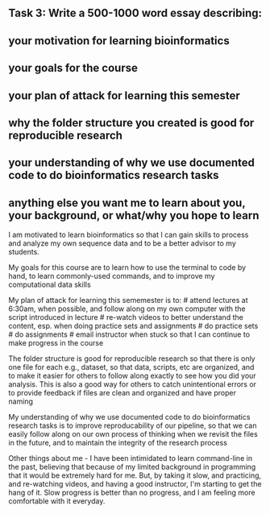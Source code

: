 ## Task 3: Write a 500-1000 word essay describing:

## your motivation for learning bioinformatics
## your goals for the course
## your plan of attack for learning this semester
## why the folder structure you created is good for reproducible research
## your understanding of why we use documented code to do bioinformatics research tasks
## anything else you want me to learn about you, your background, or what/why you hope to learn


I am motivated to learn bioinformatics so that I can gain skills to process and analyze my own sequence data and to be a better advisor to my students. 

My goals for this course are to learn how to use the terminal to code by hand, to learn commonly-used commands, and to improve my computational data skills

My plan of attack for learning this sememester is to:
	# attend lectures at 6:30am, when possible, and follow along on my own computer with the script introduced in lecture
	# re-watch videos to better understand the content, esp. when doing practice sets and assignments
	# do practice sets 
	# do assignments
	# email instructor when stuck so that I can continue to make progress in the course

The folder structure is good for reproducible research so that there is only one file for each e.g., dataset, so that data, scripts, etc are organized, and to make
it easier for others to follow along exactly to see how you did your analysis. This is also a good way for others to catch unintentional errors or to provide feedback
if files are clean and organized and have proper naming

My understanding of why we use documented code to do bioinformatics research tasks is to improve reproducability of our pipeline, so that we can easily follow along
on our own process of thinking when we revisit the files in the future, and to maintain the integrity of the research process

Other things about me - I have been intimidated to learn command-line in the past, believing that because of my limited background in programming that it would be
extremely hard for me. But, by taking it slow, and practicing, and re-watching videos, and having a good instructor, I'm starting to get the hang of it. Slow progress
is better than no progress, and I am feeling more comfortable with it everyday.  
